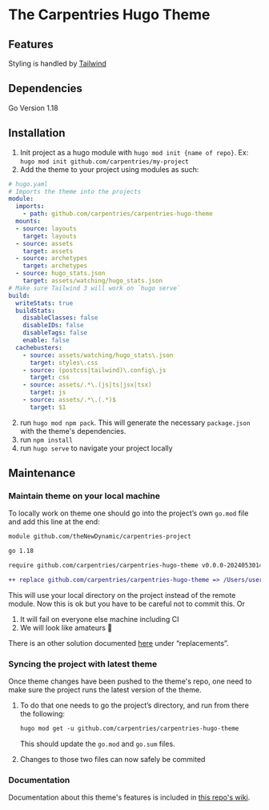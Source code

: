 # The Carpentries Hugo Theme

## Features

Styling is handled by [Tailwind](https://tailwindcss.com/)

## Dependencies
Go Version 1.18

## Installation

1. Init project as a hugo module with `hugo mod init {name of repo}`. Ex: `hugo mod init github.com/carpentries/my-project`
2. Add the theme to your project using modules as such:

```yaml
# hugo.yaml
# Imports the theme into the projects
module:
  imports:
    - path: github.com/carpentries/carpentries-hugo-theme
  mounts:
  - source: layouts
    target: layouts
  - source: assets
    target: assets
  - source: archetypes
    target: archetypes
  - source: hugo_stats.json
    target: assets/watching/hugo_stats.json
# Make sure Tailwind 3 will work on `hugo serve`
build:
  writeStats: true
  buildStats:
    disableClasses: false
    disableIDs: false
    disableTags: false
    enable: false
  cachebusters:
    - source: assets/watching/hugo_stats\.json
      target: styles\.css
    - source: (postcss|tailwind)\.config\.js
      target: css
    - source: assets/.*\.(js|ts|jsx|tsx)
      target: js
    - source: assets/.*\.(.*)$
      target: $1
```

2. run `hugo mod npm pack`. This will generate the necessary `package.json` with the theme's dependencies.
3. run `npm install`
4. run `hugo serve` to navigate your project locally


## Maintenance

### Maintain theme on your local machine

To locally work on theme one should go into the project’s own `go.mod` file and add this line at the end:

```diff
module github.com/theNewDynamic/carpentries-project

go 1.18

require github.com/carpentries/carpentries-hugo-theme v0.0.0-20240530145900-caf8617804d0 // indirect

++ replace github.com/carpentries/carpentries-hugo-theme => /Users/username/path/to/dir/carpentries-hugo-theme
```

This will use your local directory on the project instead of the remote module. Now this is ok but you have to be careful not to commit this. Or

1. It will fail on everyone else machine including CI
2. We will look like amateurs 🤪

There is an other solution documented [here](https://gohugo.io/hugo-modules/configuration/#module-configuration-top-level) under “replacements”.

### Syncing the project with latest theme

Once theme changes have been pushed to the theme's repo, one need to make sure the project runs the latest version of the theme.

1. To do that one needs to go the project’s directory, and run from there the following:

    ```diff
    hugo mod get -u github.com/carpentries/carpentries-hugo-theme
    ```

    This should update the `go.mod` and `go.sum` files.

2. Changes to those two files can now safely be commited

### Documentation 

Documentation about this theme's features is included in [this repo's wiki](https://github.com/carpentries/carpentries-hugo-theme/wiki).
